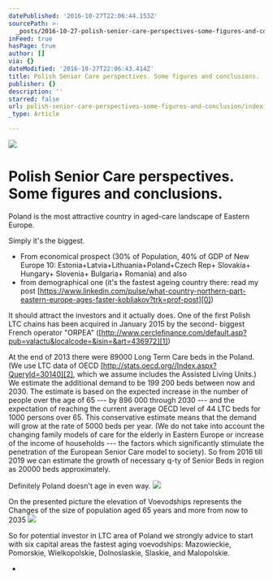 ```yaml
---
datePublished: '2016-10-27T22:06:44.153Z'
sourcePath: >-
  _posts/2016-10-27-polish-senior-care-perspectives-some-figures-and-conclusion.md
inFeed: true
hasPage: true
author: []
via: {}
dateModified: '2016-10-27T22:06:43.414Z'
title: Polish Senior Care perspectives. Some figures and conclusions.
publisher: {}
description: ''
starred: false
url: polish-senior-care-perspectives-some-figures-and-conclusion/index.html
_type: Article

---
```

![](https://imgflo.herokuapp.com/graph/2b2431f8e7ba7b0/c582b836fdeb8d68741aa7866b418ff1/croprotate.jpg?cropheight=5314&cropwidth=5427&degrees=0&input=https%3A%2F%2Fthe-grid-user-content.s3-us-west-2.amazonaws.com%2F5fb80d50-4c11-4a03-ae7b-e39a223291da.jpg&x=44&y=0)

# **Polish Senior Care perspectives. Some figures and conclusions.**

Poland is the most attractive country in aged-care landscape of Eastern Europe.

Simply it's the biggest.

* From economical prospect (30% of Population, 40% of GDP of New Europe 10: Estonia+Latvia+Lithuania+Poland+Czech Rep+ Slovakia+ Hungary+ Slovenia+ Bulgaria+ Romania) and also
* from demographical one (it's the fastest ageing country there: read my post [https://www.linkedin.com/pulse/what-country-northern-part-eastern-europe-ages-faster-kobliakov?trk=prof-post][0])

It should attract the investors and it actually does. One of the first Polish LTC chains has been acquired in January 2015 by the second- biggest French operator "ORPEA" ([http://www.cerclefinance.com/default.asp?pub=valactu&localcode=&isin=&art=436972][1])

At the end of 2013 there were 89000 Long Term Care beds in the Poland. (We use LTC data of OECD [http://stats.oecd.org//Index.aspx?QueryId=30140][2], which we assume includes the Assisted Living Units.) We estimate the additional demand to be 199 200 beds between now and 2030\. The estimate is based on the expected increase in the number of people over the age of 65 --- by 896 000 through 2030 --- and the expectation of reaching the current average OECD level of 44 LTC beds for 1000 persons over 65\. This conservative estimate means that the demand will grow at the rate of 5000 beds per year. (We do not take into account the changing family models of care for the elderly in Eastern Europe or increase of the income of households --- the factors which significantly stimulate the penetration of the European Senior Care model to society). So from 2016 till 2019 we can estimate the growth of necessary q-ty of Senior Beds in region as 20000 beds approximately.

Definitely Poland doesn't age in even way.
![](https://the-grid-user-content.s3-us-west-2.amazonaws.com/b38a7da3-5794-4481-9a2e-b24a7a73e1bf.png)

On the presented picture the elevation of Voevodships represents the Changes of the size of population aged 65 years and more from now to 2035
![](https://the-grid-user-content.s3-us-west-2.amazonaws.com/c941ca78-ed48-4a4d-b748-d24e2586441c.png)

So for potential investor in LTC area of Poland we strongly advice to start with six capital areas the fastest aging voevodships: Mazowieckie, Pomorskie, Wielkopolskie, Dolnoslaskie, Slaskie, and Malopolskie.

* 

[0]: http://www.linkedin.com/pulse/what-country-northern-part-eastern-europe-ages-faster-kobliakov?trk=prof-post
[1]: http://www.cerclefinance.com/default.asp?pub=valactu&localcode=&isin=&art=436972
[2]: http://stats.oecd.org//Index.aspx?QueryId=30140